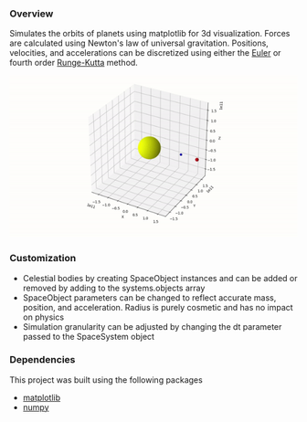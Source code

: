 

### Overview
Simulates the orbits of planets using matplotlib for 3d visualization. Forces are calculated using Newton's law of universal gravitation. Positions, velocities, and accelerations can be discretized using either the [Euler](https://en.wikipedia.org/wiki/Euler_method) or fourth order [Runge-Kutta](https://en.wikipedia.org/wiki/Runge%E2%80%93Kutta_methods) method.


![An animated gif of a 3d graph of a blue planet and a red planet orbiting a large yellow sun. A small black moon orbits the blue planet.](https://raw.githubusercontent.com/KeejayK/space_shenanigans/main/simple_orbit.gif)

### Customization
- Celestial bodies by creating SpaceObject instances and can be added or removed by adding to the systems.objects array
- SpaceObject parameters can be changed to reflect accurate mass, position, and acceleration. Radius is purely cosmetic and has no impact on physics
- Simulation granularity can be adjusted by changing the dt parameter passed to the SpaceSystem object

### Dependencies
This project was built using the following packages 
- [matplotlib](https://pypi.org/project/matplotlib/)
- [numpy](https://pypi.org/project/numpy/)